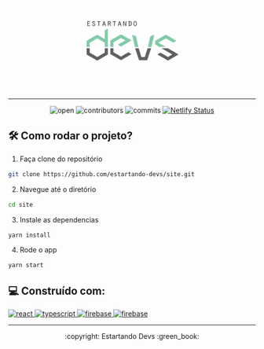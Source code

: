 <p align="center">
  <img src=".github/logo-fonte-preta.png" width="220px" />
  <h2 align="center"></h2>
</p>

<hr>

<div align="center">
  
  ![open](https://badgen.net/badge/Open%20Source%20%3F/Yes%21/blue?icon=github)
  ![contributors](https://badgen.net/github/contributors/estartando-devs/site)
  ![commits](https://badgen.net/github/commits/estartando-devs/site/master)
  [![Netlify Status](https://api.netlify.com/api/v1/badges/9ec2722d-832c-4c98-a6d1-0aa8e16eb11b/deploy-status)](https://app.netlify.com/sites/site-devs/deploys)

</div>

## 🛠️ Como rodar o projeto?

1. Faça clone do repositório

```bash
git clone https://github.com/estartando-devs/site.git
```

2. Navegue até o diretório

```bash
cd site
```

3. Instale as dependencias

```bash
yarn install
```

4. Rode o app

```bash
yarn start
```

## 💻 Construído com:

<p align="left">
  <a href="https://reactjs.org/" target="_blank"> <img src="https://devicons.github.io/devicon/devicon.git/icons/react/react-original-wordmark.svg" alt="react" width="40" height="40"/> </a>
  <a href="https://www.typescriptlang.org/" target="_blank"> <img src="https://devicons.github.io/devicon/devicon.git/icons/typescript/typescript-original.svg" alt="typescript" width="40" height="40"/> </a>
  <a href="https://firebase.google.com/" target="_blank"> <img src="https://styled-components.com/icon.png" alt="firebase" width="80" /> </a>
  <a href="https://firebase.google.com/" target="_blank"> <img src="https://www.vectorlogo.zone/logos/firebase/firebase-icon.svg" alt="firebase" width="40" height="40"/> </a> 
</p>


<hr>

<p align="center">
  :copyright: Estartando Devs :green_book:
</p>

